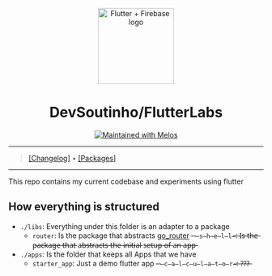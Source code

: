 <p align="center">
  <a href="https://github.com/devsoutinho">
    <img width="150px" src="https://github.com/devsoutinho.png" alt="Flutter + Firebase logo"><br/>
  </a>
  <h1 align="center">DevSoutinho/FlutterLabs</h1>
</p>

<p align="center">
  <a href="https://github.com/invertase/melos">
    <img src="https://img.shields.io/badge/maintained%20with-melos-f700ff.svg?style=flat-square" alt="Maintained with Melos" />
  </a>
</p>

---

> [[Changelog]](./CHANGELOG.md) • [[Packages]](#)

---

This repo contains my current codebase and experiments using flutter

## How everything is structured

- `./libs`: Everything under this folder is an adapter to a package
  - `router`: Is the package that abstracts [go_router](https://pub.dev/packages/go_router)
  -̶ `̶s̶h̶e̶l̶l̶`̶:̶ I̶s̶ t̶h̶e̶ p̶a̶c̶k̶a̶g̶e̶ t̶h̶a̶t̶ a̶b̶s̶t̶r̶a̶c̶t̶s̶ t̶h̶e̶ i̶n̶i̶t̶i̶a̶l̶ s̶e̶t̶u̶p̶ o̶f̶ a̶n̶ a̶p̶p̶
- `./apps`: Is the folder that keeps all Apps that we have
  - `starter_app`: Just a demo flutter app
  -̶ `̶c̶a̶l̶c̶u̶l̶a̶t̶o̶r̶`̶:̶ ?̶?̶?̶
